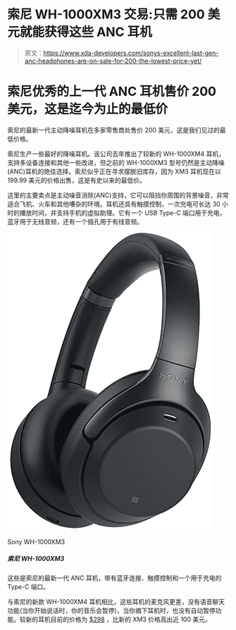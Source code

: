 # 索尼 WH-1000XM3 交易:只需 200 美元就能获得这些 ANC 耳机

> 原文：<https://www.xda-developers.com/sonys-excellent-last-gen-anc-headphones-are-on-sale-for-200-the-lowest-price-yet/>

# 索尼优秀的上一代 ANC 耳机售价 200 美元，这是迄今为止的最低价

索尼的最新一代主动降噪耳机在多家零售商处售价 200 美元，这是我们见过的最低价格。

索尼生产一些最好的降噪耳机。该公司去年推出了较新的 WH-1000XM4 耳机，支持多设备连接和其他一些改进，但之前的 WH-1000XM3 型号仍然是主动降噪(ANC)耳机的绝佳选择。索尼似乎正在寻求摆脱旧库存，因为 XM3 耳机现在以 199.99 美元的价格出售，这是有史以来的最低价。

这里的主要卖点是主动噪音消除(ANC)支持，它可以阻挡你周围的背景噪音，非常适合飞机、火车和其他嘈杂的环境。耳机还具有触摸控制，一次充电可长达 30 小时的播放时间，并支持手机的虚拟助理。它有一个 USB Type-C 端口用于充电，蓝牙用于无线音频，还有一个插孔用于有线音频。

 <picture>![These are Sony's last-gen ANC headphones, with Bluetooth connectivity, touch controls, and a Type-C port for charging.](img/cb32e2c99050a961f9b5b7f30625b949.png)</picture> 

Sony WH-1000XM3

##### 索尼 WH-1000XM3

这些是索尼的最新一代 ANC 耳机，带有蓝牙连接、触摸控制和一个用于充电的 Type-C 端口。

与索尼的新款 WH-1000XM4 耳机相比，这些耳机的麦克风更差，没有语音聊天功能(当你开始说话时，你的音乐会暂停)，当你摘下耳机时，也没有自动暂停功能。较新的耳机目前的价格为 [$298](https://www.amazon.com/Sony-WH-1000XM4-Canceling-Headphones-phone-call-dp-B0863TXGM3/dp/B0863TXGM3?tag=xda-7tcmi4l-20&ascsubtag=UUxdaUeUpU2711&asc_refurl=https%3A%2F%2Fwww.xda-developers.com%2Fsonys-excellent-last-gen-anc-headphones-are-on-sale-for-200-the-lowest-price-yet%2F&asc_campaign=Short-Term) ，比新的 XM3 价格高出近 100 美元。